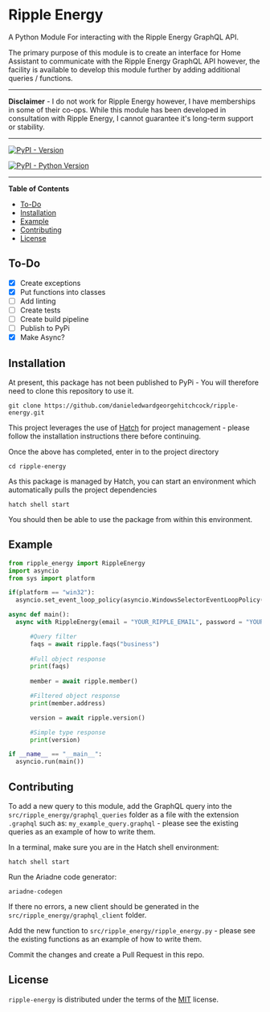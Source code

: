 # Ripple Energy

A Python Module For interacting with the Ripple Energy GraphQL API.

The primary purpose of this module is to create an interface for Home Assistant to communicate with the Ripple Energy GraphQL API however, the facility is available to develop this module further by adding additional queries / functions.

-----

**Disclaimer** - I do not work for Ripple Energy however, I have memberships in some of their co-ops. While this module has been developed in consultation with Ripple Energy, I cannot guarantee it's long-term support or stability.

-----

[![PyPI - Version](https://img.shields.io/pypi/v/ripple-energy.svg)](https://pypi.org/project/ripple-energy)

[![PyPI - Python Version](https://img.shields.io/pypi/pyversions/ripple-energy.svg)](https://pypi.org/project/ripple-energy)

-----

**Table of Contents**

 - [To-Do](#to-do)  
 - [Installation](#installation)
 - [Example](#example)
 - [Contributing](#contributing)
 - [License](#license)

## To-Do

 - [x] Create exceptions
 - [x] Put functions into classes
 - [ ] Add linting
 - [ ] Create tests
 - [ ] Create build pipeline 
 - [ ] Publish to PyPi 
 - [x] Make Async?

## Installation

At present, this package has not been published to PyPi - You will therefore need to clone this repository to use it.  

```console
git clone https://github.com/danieledwardgeorgehitchcock/ripple-energy.git
```
This project leverages the use of [Hatch](https://hatch.pypa.io/latest/) for project management - please follow the installation instructions there before continuing.

Once the above has completed, enter in to the project directory

```console
cd ripple-energy
```
As this package is managed by Hatch, you can start an environment which automatically pulls the project dependencies
  
```console
hatch shell start
```

You should then be able to use the package from within this environment.

## Example

  ```python
from ripple_energy import RippleEnergy
import asyncio
from sys import platform

if(platform == "win32"):
    asyncio.set_event_loop_policy(asyncio.WindowsSelectorEventLoopPolicy()) #Avoid event loop selector policy error in Windows 

async def main():
    async with RippleEnergy(email = "YOUR_RIPPLE_EMAIL", password = "YOUR_RIPPLE_PASSWORD") as ripple:

        #Query filter
        faqs = await ripple.faqs("business")
        
        #Full object response
        print(faqs)
        
        member = await ripple.member()

        #Filtered object response
        print(member.address)

        version = await ripple.version()

        #Simple type response
        print(version)

if __name__ == "__main__":
    asyncio.run(main())
```

## Contributing

To add a new query to this module, add the GraphQL query into the `src/ripple_energy/graphql_queries` folder as a file with the extension `.graphql` such as: `my_example_query.graphql` - please see the existing queries as an example of how to write them.

In a terminal, make sure you are in the Hatch shell environment:

```console
hatch shell start
```

Run the Ariadne code generator:

```console
ariadne-codegen
```

If there no errors, a new client should be generated in the `src/ripple_energy/graphql_client` folder.

Add the new function to `src/ripple_energy/ripple_energy.py` - please see the existing functions as an example of how to write them.

Commit the changes and create a Pull Request in this repo.

## License

`ripple-energy` is distributed under the terms of the [MIT](https://spdx.org/licenses/MIT.html) license.